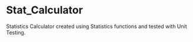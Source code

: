 # Stat_Calculator [](https://app.travis-ci.com/github/kpnjit/Stat_Calculator.svg?branch=master)

Statistics Calculator created using Statistics functions and tested with Unit Testing.
